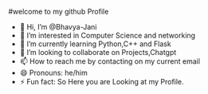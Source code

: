 #welcome to my github Profile
- 👋 Hi, I’m @Bhavya-Jani
- 👀 I’m interested in Computer Science and networking
- 🌱 I’m currently learning Python,C++ and Flask
- 💞️ I’m looking to collaborate on Projects,Chatgpt
- 📫 How to reach me by contacting on my current email 
- 😄 Pronouns: he/him
- ⚡ Fun fact: So Here you are Looking at my Profile.

<!---
Bhavya-Jani/Bhavya-Jani is a ✨ special ✨ repository because its `README.md` (this file) appears on your GitHub profile.
You can click the Preview link to take a look at your changes.
--->
